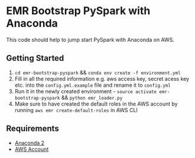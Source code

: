 # EMR Bootstrap PySpark with Anaconda

This code should help to jump start PySpark with Anaconda on AWS.

## Getting Started
1. `cd emr-bootstrap-pyspark` && `conda env create -f environment.yml`
2. Fill in all the required information e.g. aws access key, secret acess key etc. into the `config.yml.example` file and rename it to `config.yml`
3. Run it in the newly created environment - `source activate emr-bootstrap-pyspark` && `python emr_loader.py`
4. Make sure to have created the default roles in the AWS account by running `aws emr create-default-roles` in AWS CLI 

## Requirements
- [Anaconda 2](https://www.continuum.io/downloads)
- [AWS Account](https://aws.amazon.com/)
